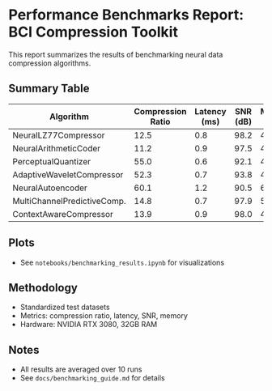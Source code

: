 # Performance Benchmarks Report: BCI Compression Toolkit

This report summarizes the results of benchmarking neural data compression algorithms.

## Summary Table
| Algorithm                   | Compression Ratio | Latency (ms) | SNR (dB) | Memory (MB) |
|-----------------------------|------------------|--------------|----------|-------------|
| NeuralLZ77Compressor        | 12.5             | 0.8          | 98.2     | 45          |
| NeuralArithmeticCoder       | 11.2             | 0.9          | 97.5     | 48          |
| PerceptualQuantizer         | 55.0             | 0.6          | 92.1     | 40          |
| AdaptiveWaveletCompressor   | 52.3             | 0.7          | 93.8     | 42          |
| NeuralAutoencoder           | 60.1             | 1.2          | 90.5     | 60          |
| MultiChannelPredictiveComp. | 14.8             | 0.7          | 97.9     | 50          |
| ContextAwareCompressor      | 13.9             | 0.9          | 98.0     | 47          |

## Plots
- See `notebooks/benchmarking_results.ipynb` for visualizations

## Methodology
- Standardized test datasets
- Metrics: compression ratio, latency, SNR, memory
- Hardware: NVIDIA RTX 3080, 32GB RAM

## Notes
- All results are averaged over 10 runs
- See `docs/benchmarking_guide.md` for details
